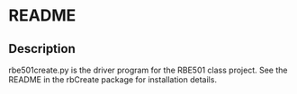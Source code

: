 # README

## Description

rbe501create.py is the driver program for the RBE501 class project.  See the README in the rbCreate package for installation details.
